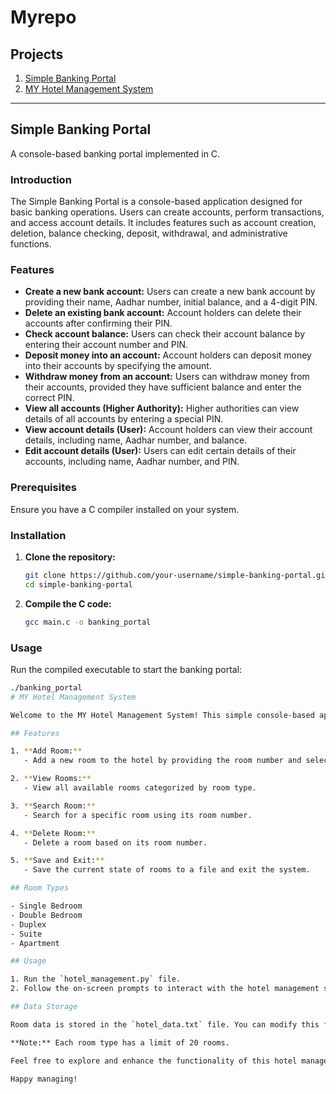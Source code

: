 # Myrepo

## Projects

1. [Simple Banking Portal](#simple-banking-portal)
2. [MY Hotel Management System](#my-hotel-management-system)

---

## Simple Banking Portal

A console-based banking portal implemented in C.

### Introduction

The Simple Banking Portal is a console-based application designed for basic banking operations. Users can create accounts, perform transactions, and access account details. It includes features such as account creation, deletion, balance checking, deposit, withdrawal, and administrative functions.

### Features

- **Create a new bank account:** Users can create a new bank account by providing their name, Aadhar number, initial balance, and a 4-digit PIN.
- **Delete an existing bank account:** Account holders can delete their accounts after confirming their PIN.
- **Check account balance:** Users can check their account balance by entering their account number and PIN.
- **Deposit money into an account:** Account holders can deposit money into their accounts by specifying the amount.
- **Withdraw money from an account:** Users can withdraw money from their accounts, provided they have sufficient balance and enter the correct PIN.
- **View all accounts (Higher Authority):** Higher authorities can view details of all accounts by entering a special PIN.
- **View account details (User):** Account holders can view their account details, including name, Aadhar number, and balance.
- **Edit account details (User):** Users can edit certain details of their accounts, including name, Aadhar number, and PIN.

### Prerequisites

Ensure you have a C compiler installed on your system.

### Installation

1. **Clone the repository:**

    ```bash
    git clone https://github.com/your-username/simple-banking-portal.git
    cd simple-banking-portal
    ```

2. **Compile the C code:**

    ```bash
    gcc main.c -o banking_portal
    ```

### Usage

Run the compiled executable to start the banking portal:

```bash
./banking_portal
# MY Hotel Management System

Welcome to the MY Hotel Management System! This simple console-based application allows you to manage hotel rooms, including the ability to add, view, search, and delete rooms.

## Features

1. **Add Room:**
   - Add a new room to the hotel by providing the room number and selecting the room type.

2. **View Rooms:**
   - View all available rooms categorized by room type.

3. **Search Room:**
   - Search for a specific room using its room number.

4. **Delete Room:**
   - Delete a room based on its room number.

5. **Save and Exit:**
   - Save the current state of rooms to a file and exit the system.

## Room Types

- Single Bedroom
- Double Bedroom
- Duplex
- Suite
- Apartment

## Usage

1. Run the `hotel_management.py` file.
2. Follow the on-screen prompts to interact with the hotel management system.

## Data Storage

Room data is stored in the `hotel_data.txt` file. You can modify this file to add or remove rooms manually.

**Note:** Each room type has a limit of 20 rooms.

Feel free to explore and enhance the functionality of this hotel management system based on your requirements.

Happy managing!
